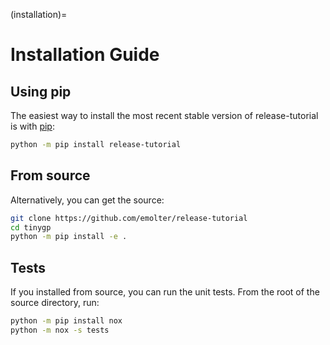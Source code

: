 (installation)=

# Installation Guide

## Using pip

The easiest way to install the most recent stable version of release-tutorial
is with [pip](https://pip.pypa.io):

```bash
python -m pip install release-tutorial
```

## From source

Alternatively, you can get the source:

```bash
git clone https://github.com/emolter/release-tutorial
cd tinygp
python -m pip install -e .
```

## Tests

If you installed from source, you can run the unit tests. From the root of the
source directory, run:

```bash
python -m pip install nox
python -m nox -s tests
```
